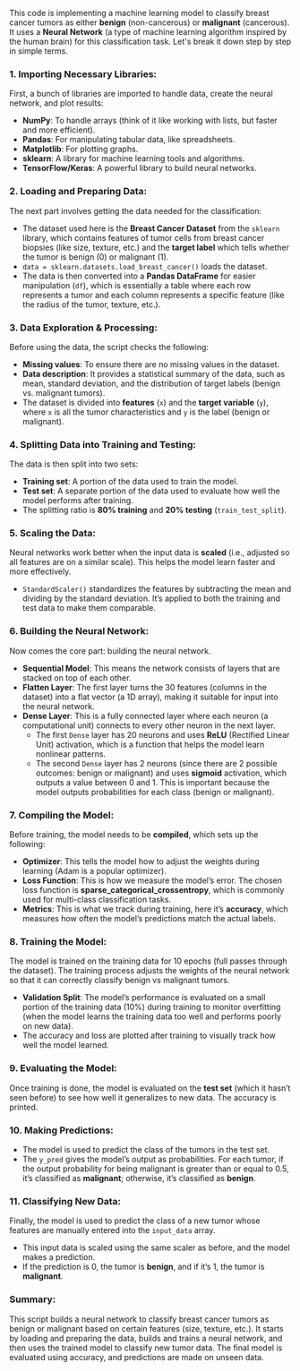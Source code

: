 This code is implementing a machine learning model to classify breast cancer tumors as either **benign** (non-cancerous) or **malignant** (cancerous). It uses a **Neural Network** (a type of machine learning algorithm inspired by the human brain) for this classification task. Let's break it down step by step in simple terms.

### 1. **Importing Necessary Libraries:**
First, a bunch of libraries are imported to handle data, create the neural network, and plot results:
- **NumPy**: To handle arrays (think of it like working with lists, but faster and more efficient).
- **Pandas**: For manipulating tabular data, like spreadsheets.
- **Matplotlib**: For plotting graphs.
- **sklearn**: A library for machine learning tools and algorithms.
- **TensorFlow/Keras**: A powerful library to build neural networks.

### 2. **Loading and Preparing Data:**
The next part involves getting the data needed for the classification:
- The dataset used here is the **Breast Cancer Dataset** from the `sklearn` library, which contains features of tumor cells from breast cancer biopsies (like size, texture, etc.) and the **target label** which tells whether the tumor is benign (0) or malignant (1).
- `data = sklearn.datasets.load_breast_cancer()` loads the dataset.
- The data is then converted into a **Pandas DataFrame** for easier manipulation (`df`), which is essentially a table where each row represents a tumor and each column represents a specific feature (like the radius of the tumor, texture, etc.).

### 3. **Data Exploration & Processing:**
Before using the data, the script checks the following:
- **Missing values**: To ensure there are no missing values in the dataset.
- **Data description**: It provides a statistical summary of the data, such as mean, standard deviation, and the distribution of target labels (benign vs. malignant tumors).
- The dataset is divided into **features** (`x`) and the **target variable** (`y`), where `x` is all the tumor characteristics and `y` is the label (benign or malignant).

### 4. **Splitting Data into Training and Testing:**
The data is then split into two sets:
- **Training set**: A portion of the data used to train the model.
- **Test set**: A separate portion of the data used to evaluate how well the model performs after training.
- The splitting ratio is **80% training** and **20% testing** (`train_test_split`).

### 5. **Scaling the Data:**
Neural networks work better when the input data is **scaled** (i.e., adjusted so all features are on a similar scale). This helps the model learn faster and more effectively.
- `StandardScaler()` standardizes the features by subtracting the mean and dividing by the standard deviation. It’s applied to both the training and test data to make them comparable.

### 6. **Building the Neural Network:**
Now comes the core part: building the neural network.
- **Sequential Model**: This means the network consists of layers that are stacked on top of each other.
- **Flatten Layer**: The first layer turns the 30 features (columns in the dataset) into a flat vector (a 1D array), making it suitable for input into the neural network.
- **Dense Layer**: This is a fully connected layer where each neuron (a computational unit) connects to every other neuron in the next layer. 
  - The first `Dense` layer has 20 neurons and uses **ReLU** (Rectified Linear Unit) activation, which is a function that helps the model learn nonlinear patterns.
  - The second `Dense` layer has 2 neurons (since there are 2 possible outcomes: benign or malignant) and uses **sigmoid** activation, which outputs a value between 0 and 1. This is important because the model outputs probabilities for each class (benign or malignant).
  
### 7. **Compiling the Model:**
Before training, the model needs to be **compiled**, which sets up the following:
- **Optimizer**: This tells the model how to adjust the weights during learning (Adam is a popular optimizer).
- **Loss Function**: This is how we measure the model’s error. The chosen loss function is **sparse_categorical_crossentropy**, which is commonly used for multi-class classification tasks.
- **Metrics**: This is what we track during training, here it’s **accuracy**, which measures how often the model’s predictions match the actual labels.

### 8. **Training the Model:**
The model is trained on the training data for 10 epochs (full passes through the dataset). The training process adjusts the weights of the neural network so that it can correctly classify benign vs malignant tumors.
- **Validation Split**: The model’s performance is evaluated on a small portion of the training data (10%) during training to monitor overfitting (when the model learns the training data too well and performs poorly on new data).
- The accuracy and loss are plotted after training to visually track how well the model learned.

### 9. **Evaluating the Model:**
Once training is done, the model is evaluated on the **test set** (which it hasn’t seen before) to see how well it generalizes to new data. The accuracy is printed.

### 10. **Making Predictions:**
- The model is used to predict the class of the tumors in the test set.
- The `y_pred` gives the model’s output as probabilities. For each tumor, if the output probability for being malignant is greater than or equal to 0.5, it’s classified as **malignant**; otherwise, it’s classified as **benign**.

### 11. **Classifying New Data:**
Finally, the model is used to predict the class of a new tumor whose features are manually entered into the `input_data` array.
- This input data is scaled using the same scaler as before, and the model makes a prediction.
- If the prediction is 0, the tumor is **benign**, and if it’s 1, the tumor is **malignant**.

### Summary:
This script builds a neural network to classify breast cancer tumors as benign or malignant based on certain features (size, texture, etc.). It starts by loading and preparing the data, builds and trains a neural network, and then uses the trained model to classify new tumor data. The final model is evaluated using accuracy, and predictions are made on unseen data.

